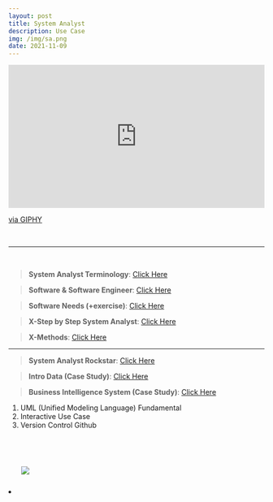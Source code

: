 ```yaml
---
layout: post
title: System Analyst
description: Use Case
img: /img/sa.png
date: 2021-11-09
---
```



<div style="width:100%;height:0;padding-bottom:56%;position:relative;"><iframe src="https://giphy.com/embed/rytLWOErAX1F6" width="100%" height="100%" style="position:absolute" frameBorder="0" class="giphy-embed" allowFullScreen></iframe></div><p><a href="https://giphy.com/gifs/nasa-space-galaxies-rytLWOErAX1F6">via GIPHY</a></p>

<Br>

 __________
  
<Br> 

> **System Analyst Terminology**: <a href="https://github.com/itsmecevi/saterminology/blob/main/saterminology.pdf">Click Here</a>
 
> **Software & Software Engineer**: <a href="https://github.com/itsmecevi/software/blob/main/software.pdf">Click Here</a>
 
> **Software Needs (+exercise)**: <a href="https://github.com/itsmecevi/softwareneeds/blob/main/softwareneeds.pdf">Click Here</a>
 
> **X-Step by Step System Analyst**: <a href="">Click Here</a>
 
> **X-Methods**: <a href="">Click Here</a>
 
__________
 
> **System Analyst Rockstar**: <a href="https://www.canva.com/design/DAEvOfwOrnA/1Vx0ddwmEt8Qpqmshp9n6w/view?utm_content=DAEvOfwOrnA&utm_campaign=designshare&utm_medium=link&utm_source=publishsharelink">Click Here</a>
 
 
> **Intro Data (Case Study)**: <a href="https://github.com/itsmecevi/data1o1/blob/main/data1o1.pdf">Click Here</a>
 

> **Business Intelligence System (Case Study)**: <a href="https://github.com/itsmecevi/widya-bi/blob/main/Widya-BI101.pdf">Click Here</a>
 

 
 1. UML (Unified Modeling Language) Fundamental
 2. Interactive Use Case
 3. Version Control Github
<Br> 
  

<Br>
  
<img class="col one right" src="/img/logo-widya-analytics.png" style="padding:25px">

<Br>


<li>
<a id="icon" href="https://github.com/itsmecevi" target="_blank"><i class="fa fa-github fa-fw fa-2x"></i></a>
</li>

